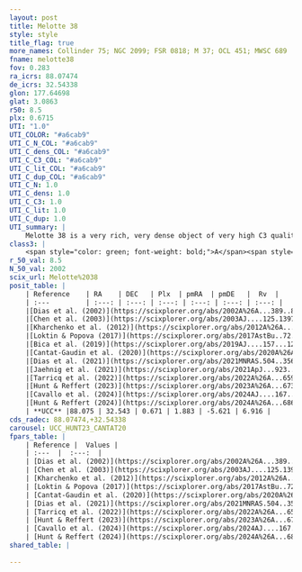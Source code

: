 ```yaml
---
layout: post
title: Melotte 38
style: style
title_flag: true
more_names: Collinder 75; NGC 2099; FSR 0818; M 37; OCL 451; MWSC 689
fname: melotte38
fov: 0.283
ra_icrs: 88.07474
de_icrs: 32.54338
glon: 177.64698
glat: 3.0863
r50: 8.5
plx: 0.6715
UTI: "1.0"
UTI_COLOR: "#a6cab9"
UTI_C_N_COL: "#a6cab9"
UTI_C_dens_COL: "#a6cab9"
UTI_C_C3_COL: "#a6cab9"
UTI_C_lit_COL: "#a6cab9"
UTI_C_dup_COL: "#a6cab9"
UTI_C_N: 1.0
UTI_C_dens: 1.0
UTI_C_C3: 1.0
UTI_C_lit: 1.0
UTI_C_dup: 1.0
UTI_summary: |
    Melotte 38 is a very rich, very dense object of very high C3 quality. It is very well-studied in the literature.
class3: |
    <span style="color: green; font-weight: bold;">A</span><span style="color: green; font-weight: bold;">A</span>
r_50_val: 8.5
N_50_val: 2002
scix_url: Melotte%2038
posit_table: |
    | Reference    | RA    | DEC   | Plx  | pmRA  | pmDE   |  Rv  |
    | :---         | :---: | :---: | :---: | :---: | :---: | :---: |
    |[Dias et al. (2002)](https://scixplorer.org/abs/2002A%26A...389..871D) | 88.075 | 32.553 | -- | 2.08 | -6.4 | 8.3 |
    |[Chen et al. (2003)](https://scixplorer.org/abs/2003AJ....125.1397C) | 88.1 | 32.525 | -- | 3.36 | -6.17 | 7.7 |
    |[Kharchenko et al. (2012)](https://scixplorer.org/abs/2012A%26A...543A.156K) | 88.088 | 32.57 | -- | 2.92 | -7.09 | -- |
    |[Loktin & Popova (2017)](https://scixplorer.org/abs/2017AstBu..72..257L) | 88.08 | 32.553 | -- | 0.708 | -0.196 | 7.7 |
    |[Bica et al. (2019)](https://scixplorer.org/abs/2019AJ....157...12B) | 88.076 | 32.549 | -- | -- | -- | -- |
    |[Cantat-Gaudin et al. (2020)](https://scixplorer.org/abs/2020A%26A...640A...1C) | 88.074 | 32.545 | 0.666 | 1.924 | -5.648 | -- |
    |[Dias et al. (2021)](https://scixplorer.org/abs/2021MNRAS.504..356D) | 88.076 | 32.549 | 0.665 | 1.933 | -5.639 | 11.634 |
    |[Jaehnig et al. (2021)](https://scixplorer.org/abs/2021ApJ...923..129J) | 88.072 | 32.546 | 0.698 | 1.925 | -5.635 | -- |
    |[Tarricq et al. (2022)](https://scixplorer.org/abs/2022A%26A...659A..59T) | 88.062 | 32.544 | 0.674 | 1.879 | -5.617 | -- |
    |[Hunt & Reffert (2023)](https://scixplorer.org/abs/2023A%26A...673A.114H) | 88.08 | 32.541 | 0.673 | 1.881 | -5.624 | 6.778 |
    |[Cavallo et al. (2024)](https://scixplorer.org/abs/2024AJ....167...12C) | 88.075 | 32.536 | 0.673 | -- | -- | -- |
    |[Hunt & Reffert (2024)](https://scixplorer.org/abs/2024A%26A...686A..42H) | 88.08 | 32.541 | 0.673 | 1.881 | -5.624 | 6.778 |
    | **UCC** |88.075 | 32.543 | 0.671 | 1.883 | -5.621 | 6.916 | 
cds_radec: 88.07474,+32.54338
carousel: UCC_HUNT23_CANTAT20
fpars_table: |
    | Reference |  Values |
    | :---  |  :---:  |
    | [Dias et al. (2002)](https://scixplorer.org/abs/2002A%26A...389..871D) | `E(B-V)=0.302, Dist=1383.0, Age=8.54, [Fe/H]=0.089` |
    | [Chen et al. (2003)](https://scixplorer.org/abs/2003AJ....125.1397C) | `E(B-V)=0.302, HDis=1383, Age=0.34, [Fe/H]_1=0.09` |
    | [Kharchenko et al. (2012)](https://scixplorer.org/abs/2012A%26A...543A.156K) | `e_bv=0.35, distance=1400, log_age=8.55, metallicity=0.089` |
    | [Loktin & Popova (2017)](https://scixplorer.org/abs/2017AstBu..72..257L) | `E(B-V)=0.301, Dmod=10.74, logt=8.539` |
    | [Cantat-Gaudin et al. (2020)](https://scixplorer.org/abs/2020A%26A...640A...1C) | `AVNN=0.75, DMNN=10.78, AgeNN=8.65` |
    | [Dias et al. (2021)](https://scixplorer.org/abs/2021MNRAS.504..356D) | `Av=0.922, Dist=1299, logage=8.784, [Fe/H]=0.014` |
    | [Tarricq et al. (2022)](https://scixplorer.org/abs/2022A%26A...659A..59T) | `Dist=1384, logAgeNN=8.65` |
    | [Hunt & Reffert (2023)](https://scixplorer.org/abs/2023A%26A...673A.114H) | `AV50=0.618, diffAV50=0.389, MOD50=10.71, logAge50=8.686` |
    | [Cavallo et al. (2024)](https://scixplorer.org/abs/2024AJ....167...12C) | `AV50=0.89, dMod50=10.88, logAge50=8.68, [Fe/H]50=0.35` |
    | [Hunt & Reffert (2024)](https://scixplorer.org/abs/2024A%26A...686A..42H) | `MassJ=8681.82` |
shared_table: |
    
---
```


